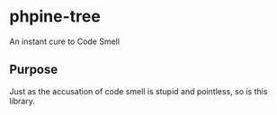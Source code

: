 # phpine-tree
An instant cure to Code Smell

## Purpose
Just as the accusation of code smell is stupid and pointless, so is this library.